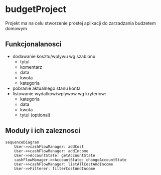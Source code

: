 # budgetProject

Projekt ma na celu stworzenie prostej aplikacji do zarzadzania budzetem domowym

## Funkcjonalanosci 
* dodawanie kosztu/wplywu wg szablonu
    * tytul
    * komentarz
    * data
    * kwota
    * kategoria
* pobranie aktualnego stanu konta
* listowanie wydatkow/wplywow wg kryteriow:
    * kategoria
    * data
    * kwota
    * tytul (optional)


## Moduly i ich zaleznosci

```mermaid
sequenceDiagram
    User->>cashFlowManager: addCost
    User->>cashFlowManager: addIncome
    User->>AccountState: getAccountState
    cashFlowManager->>AccountState: changeAccountState
    User->>cashFlowManager: listAllCostAndIncome
    User->>Filterer: filterCostAndIncome
```
